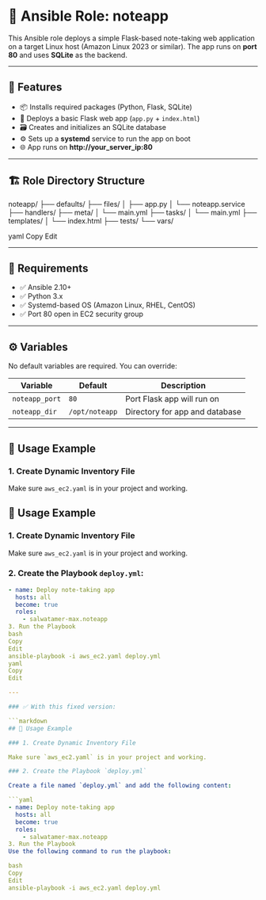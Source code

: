 # 📒 Ansible Role: noteapp

This Ansible role deploys a simple Flask-based note-taking web application on a target Linux host (Amazon Linux 2023 or similar). The app runs on **port 80** and uses **SQLite** as the backend.

---

## 📁 Features

- 📦 Installs required packages (Python, Flask, SQLite)
- 🚀 Deploys a basic Flask web app (`app.py` + `index.html`)
- 🗃️ Creates and initializes an SQLite database
- ⚙️ Sets up a **systemd** service to run the app on boot
- 🌐 App runs on **http://your_server_ip:80**

---

## 🏗️ Role Directory Structure

noteapp/
├── defaults/
├── files/
│   ├── app.py
│   └── noteapp.service
├── handlers/
├── meta/
│   └── main.yml
├── tasks/
│   └── main.yml
├── templates/
│   └── index.html
├── tests/
└── vars/


yaml
Copy
Edit

---

## 🔧 Requirements

- ✅ Ansible 2.10+
- ✅ Python 3.x
- ✅ Systemd-based OS (Amazon Linux, RHEL, CentOS)
- ✅ Port 80 open in EC2 security group

---

## ⚙️ Variables

No default variables are required. You can override:

| Variable       | Default           | Description                        |
|----------------|-------------------|------------------------------------|
| `noteapp_port` | `80`              | Port Flask app will run on         |
| `noteapp_dir`  | `/opt/noteapp`    | Directory for app and database     |

---

## 🚀 Usage Example

### 1. Create Dynamic Inventory File

Make sure `aws_ec2.yaml` is in your project and working.

## 🚀 Usage Example

### 1. Create Dynamic Inventory File

Make sure `aws_ec2.yaml` is in your project and working.

### 2. Create the Playbook `deploy.yml`:

```yaml
- name: Deploy note-taking app
  hosts: all
  become: true
  roles:
    - salwatamer-max.noteapp
3. Run the Playbook
bash
Copy
Edit
ansible-playbook -i aws_ec2.yaml deploy.yml
yaml
Copy
Edit

---

### ✅ With this fixed version:

```markdown
## 🚀 Usage Example

### 1. Create Dynamic Inventory File

Make sure `aws_ec2.yaml` is in your project and working.

### 2. Create the Playbook `deploy.yml`

Create a file named `deploy.yml` and add the following content:

```yaml
- name: Deploy note-taking app
  hosts: all
  become: true
  roles:
    - salwatamer-max.noteapp
3. Run the Playbook
Use the following command to run the playbook:

bash
Copy
Edit
ansible-playbook -i aws_ec2.yaml deploy.yml
